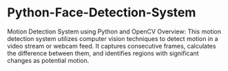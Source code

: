 # Python-Face-Detection-System
Motion Detection System using Python and OpenCV  Overview: This motion detection system utilizes computer vision techniques to detect motion in a video stream or webcam feed. It captures consecutive frames, calculates the difference between them, and identifies regions with significant changes as potential motion.
